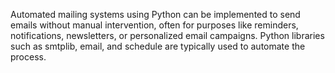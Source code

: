 Automated mailing systems using Python can be implemented to send emails without manual intervention, often for purposes like reminders, notifications, newsletters, or personalized email campaigns. Python libraries such as smtplib, email, and schedule are typically used to automate the process.
